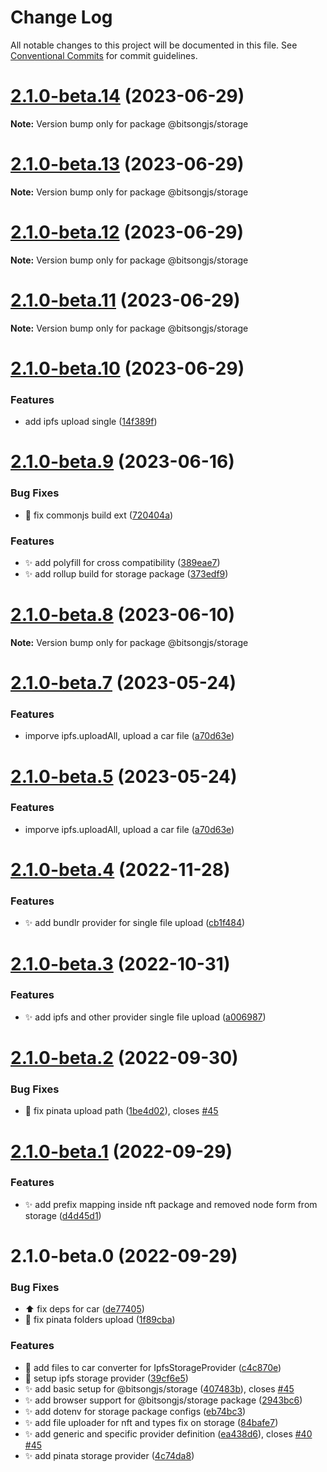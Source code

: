 # Change Log

All notable changes to this project will be documented in this file.
See [Conventional Commits](https://conventionalcommits.org) for commit guidelines.

# [2.1.0-beta.14](https://github.com/bitsongofficial/bitsongjs/compare/@bitsongjs/storage@2.1.0-beta.13...@bitsongjs/storage@2.1.0-beta.14) (2023-06-29)

**Note:** Version bump only for package @bitsongjs/storage





# [2.1.0-beta.13](https://github.com/bitsongofficial/bitsongjs/compare/@bitsongjs/storage@2.1.0-beta.12...@bitsongjs/storage@2.1.0-beta.13) (2023-06-29)

**Note:** Version bump only for package @bitsongjs/storage





# [2.1.0-beta.12](https://github.com/bitsongofficial/bitsongjs/compare/@bitsongjs/storage@2.1.0-beta.11...@bitsongjs/storage@2.1.0-beta.12) (2023-06-29)

**Note:** Version bump only for package @bitsongjs/storage





# [2.1.0-beta.11](https://github.com/bitsongofficial/bitsongjs/compare/@bitsongjs/storage@2.1.0-beta.10...@bitsongjs/storage@2.1.0-beta.11) (2023-06-29)

**Note:** Version bump only for package @bitsongjs/storage





# [2.1.0-beta.10](https://github.com/bitsongofficial/bitsongjs/compare/@bitsongjs/storage@2.1.0-beta.9...@bitsongjs/storage@2.1.0-beta.10) (2023-06-29)


### Features

* add ipfs upload single ([14f389f](https://github.com/bitsongofficial/bitsongjs/commit/14f389f355dec246a96c0d4cf0205ee3bce1462e))





# [2.1.0-beta.9](https://github.com/bitsongofficial/bitsongjs/compare/@bitsongjs/storage@2.1.0-beta.8...@bitsongjs/storage@2.1.0-beta.9) (2023-06-16)


### Bug Fixes

* :wrench: fix commonjs build ext ([720404a](https://github.com/bitsongofficial/bitsongjs/commit/720404ab6a1089a45fa1ac522a87cb09836094a0))


### Features

* :sparkles: add polyfill for cross compatibility ([389eae7](https://github.com/bitsongofficial/bitsongjs/commit/389eae78cb211f45898649fe622eb330398074da))
* :sparkles: add rollup build for storage package ([373edf9](https://github.com/bitsongofficial/bitsongjs/commit/373edf916228be143484784ade65288e5a326471))





# [2.1.0-beta.8](https://github.com/bitsongofficial/bitsongjs/compare/@bitsongjs/storage@2.1.0-beta.7...@bitsongjs/storage@2.1.0-beta.8) (2023-06-10)

**Note:** Version bump only for package @bitsongjs/storage





# [2.1.0-beta.7](https://github.com/bitsongofficial/bitsongjs/compare/@bitsongjs/storage@2.1.0-beta.4...@bitsongjs/storage@2.1.0-beta.7) (2023-05-24)


### Features

* imporve ipfs.uploadAll, upload a car file ([a70d63e](https://github.com/bitsongofficial/bitsongjs/commit/a70d63e709458e83af602065af932859d75295a7))





# [2.1.0-beta.5](https://github.com/bitsongofficial/bitsongjs/compare/@bitsongjs/storage@2.1.0-beta.4...@bitsongjs/storage@2.1.0-beta.5) (2023-05-24)


### Features

* imporve ipfs.uploadAll, upload a car file ([a70d63e](https://github.com/bitsongofficial/bitsongjs/commit/a70d63e709458e83af602065af932859d75295a7))





# [2.1.0-beta.4](https://github.com/bitsongofficial/bitsongjs/compare/@bitsongjs/storage@2.1.0-beta.3...@bitsongjs/storage@2.1.0-beta.4) (2022-11-28)


### Features

* :sparkles: add bundlr provider for single file upload ([cb1f484](https://github.com/bitsongofficial/bitsongjs/commit/cb1f484e68ef8e02a92f65250df94feb1f961f6d))





# [2.1.0-beta.3](https://github.com/bitsongofficial/bitsongjs/compare/@bitsongjs/storage@2.1.0-beta.2...@bitsongjs/storage@2.1.0-beta.3) (2022-10-31)


### Features

* :sparkles: add ipfs and other provider single file upload ([a006987](https://github.com/bitsongofficial/bitsongjs/commit/a00698726b0682dacf42e025292746e472044b88))





# [2.1.0-beta.2](https://github.com/bitsongofficial/bitsongjs/compare/@bitsongjs/storage@2.1.0-beta.1...@bitsongjs/storage@2.1.0-beta.2) (2022-09-30)


### Bug Fixes

* :bug: fix pinata upload path ([1be4d02](https://github.com/bitsongofficial/bitsongjs/commit/1be4d0249805be31bd50cf4e8d10bf4392ad5c56)), closes [#45](https://github.com/bitsongofficial/bitsongjs/issues/45)





# [2.1.0-beta.1](https://github.com/bitsongofficial/bitsongjs/compare/@bitsongjs/storage@2.1.0-beta.0...@bitsongjs/storage@2.1.0-beta.1) (2022-09-29)


### Features

* :sparkles: add prefix mapping inside nft package and removed node form from storage ([d4d45d1](https://github.com/bitsongofficial/bitsongjs/commit/d4d45d13bf347f720f7e352eb5c16e16b839388e))





# 2.1.0-beta.0 (2022-09-29)


### Bug Fixes

* :arrow_up: fix deps for car ([de77405](https://github.com/bitsongofficial/bitsongjs/commit/de77405c39e8e0ab9d379b08e5099c72ad6793c1))
* :bug: fix pinata folders upload ([1f89cba](https://github.com/bitsongofficial/bitsongjs/commit/1f89cbaa1eca9d82e7d1be312823fa6dc409820a))


### Features

* :construction: add files to car converter for IpfsStorageProvider ([c4c870e](https://github.com/bitsongofficial/bitsongjs/commit/c4c870e7fea84b9fdfa31fb668faf2ed25a916f9))
* :construction: setup ipfs storage provider ([39cf6e5](https://github.com/bitsongofficial/bitsongjs/commit/39cf6e5908fc775c23a1f0b75a4895c7bed930f9))
* :sparkles: add basic setup for @bitsongjs/storage ([407483b](https://github.com/bitsongofficial/bitsongjs/commit/407483b02596e82523507eeabe3974ccae071a47)), closes [#45](https://github.com/bitsongofficial/bitsongjs/issues/45)
* :sparkles: add browser support for @bitsongjs/storage package ([2943bc6](https://github.com/bitsongofficial/bitsongjs/commit/2943bc6827d0d704c338ec0ddfca6e47199c1304))
* :sparkles: add dotenv for storage package configs ([eb74bc3](https://github.com/bitsongofficial/bitsongjs/commit/eb74bc3aafbd6168607a4959e812d35d5a24c54b))
* :sparkles: add file uploader for nft and types fix on storage ([84bafe7](https://github.com/bitsongofficial/bitsongjs/commit/84bafe7e1e120267f0fcff1c99294d0b96f1350a))
* :sparkles: add generic and specific provider definition ([ea438d6](https://github.com/bitsongofficial/bitsongjs/commit/ea438d6518e79d6c006387cf0c5212ab1f1f8e77)), closes [#40](https://github.com/bitsongofficial/bitsongjs/issues/40) [#45](https://github.com/bitsongofficial/bitsongjs/issues/45)
* :sparkles: add pinata storage provider ([4c74da8](https://github.com/bitsongofficial/bitsongjs/commit/4c74da8855612a99319510f848af96eadd7f7d68))
